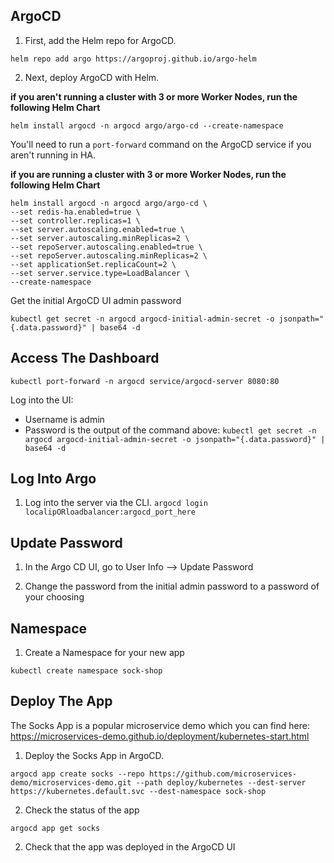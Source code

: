 ## ArgoCD
1. First, add the Helm repo for ArgoCD.

```
helm repo add argo https://argoproj.github.io/argo-helm
```

2. Next, deploy ArgoCD with Helm.

**if you aren't running a cluster with 3 or more Worker Nodes, run the following Helm Chart**

```
helm install argocd -n argocd argo/argo-cd --create-namespace
```

You'll need to run a `port-forward` command on the ArgoCD service if you aren't running in HA.

**if you are running a cluster with 3 or more Worker Nodes, run the following Helm Chart**

```
helm install argocd -n argocd argo/argo-cd \
--set redis-ha.enabled=true \
--set controller.replicas=1 \
--set server.autoscaling.enabled=true \
--set server.autoscaling.minReplicas=2 \
--set repoServer.autoscaling.enabled=true \
--set repoServer.autoscaling.minReplicas=2 \
--set applicationSet.replicaCount=2 \
--set server.service.type=LoadBalancer \
--create-namespace
```

Get the initial ArgoCD UI admin password
```
kubectl get secret -n argocd argocd-initial-admin-secret -o jsonpath="{.data.password}" | base64 -d
```

## Access The Dashboard

```
kubectl port-forward -n argocd service/argocd-server 8080:80
```

Log into the UI:

- Username is admin
- Password is the output of the command above: `kubectl get secret -n argocd argocd-initial-admin-secret -o jsonpath="{.data.password}" | base64 -d`

## Log Into Argo
1. Log into the server via the CLI.
`argocd login localipORloadbalancer:argocd_port_here`

## Update Password
1. In the Argo CD UI, go to User Info --> Update Password

2. Change the password from the initial admin password to a password of your choosing

## Namespace

1. Create a Namespace for your new app
```
kubectl create namespace sock-shop
```

## Deploy The App

The Socks App is a popular microservice demo which you can find here: https://microservices-demo.github.io/deployment/kubernetes-start.html

1. Deploy the Socks App in ArgoCD.
```
argocd app create socks --repo https://github.com/microservices-demo/microservices-demo.git --path deploy/kubernetes --dest-server https://kubernetes.default.svc --dest-namespace sock-shop
```

2. Check the status of the app
```
argocd app get socks
```

2. Check that the app was deployed in the ArgoCD UI